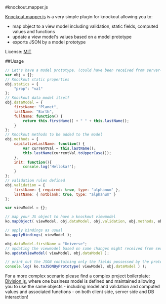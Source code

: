 #knockout.mapper.js

[Knockout.mapper.js](https://github.com/imrefazekas/knockout.mapper.js) is a very simple plugin for knockout allowing you to:
- map object to a view model including validation, static fields, computed values and functions
- update a view model's values based on a model prototype
- exports JSON by a model prototype

License: [MIT](http://www.opensource.org/licenses/mit-license.php)

##Usage
```javascript
// Let's have a model prototype. (could have been received from server-side or define any way you want to...)
var obj = {};
// Knockout static properties 
obj.statics = {
	"prop": "val"
};
// Knockout data model itself
obj.dataModel = {
	firstName: "Planet",
	lastName: "Earth",
	fullName: function() {
		return this.firstName() + " " + this.lastName();
	}
};
// Knockout methods to be added to the model
obj.methods = {
	capitalizeLastName: function() {
		var currentVal = this.lastName();
		this.lastName(currentVal.toUpperCase());
	},
	init: function(){
		console.log('Helloka!');
	}
};
// validation rules defined 
obj.validation = {
	firstName: { required: true, type: "alphanum" },
	lastName: { notblank: true, type: "alphanum" }
};

var viewModel = {};

// map your JS object to have a knockout viewmodel
ko.mapObject( viewModel, obj.dataModel, obj.validation, obj.methods, obj.statics );

// apply bindings as usual
ko.applyBindings( viewModel );

obj.dataModel.firstName = "Universe";
// updating the viewmodel based on some changes might received from server-side
ko.updateViewModel( viewModel, obj.dataModel );

// print out the JSON containing only the fields possessed by the prototype passed by. Much faster, than the toJSON of knockout and can be targeted only content you are really interested in
console.log( ko.toJSONByPrototype( viewModel, obj.dataModel ) );
```


For a more complex scenario please find a complex project boilerplate: [Division.js](https://github.com/imrefazekas/division.js), where one business model is defined and maintained allowing you to use the same objects - including model and validation and computed values and associated functions - on both client side, server side and DB interaction!
